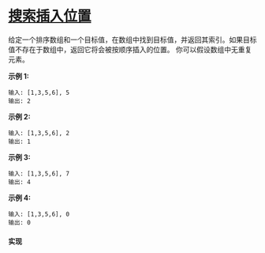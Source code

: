 # [搜索插入位置](https://leetcode-cn.com/problems/search-insert-position/description/)

给定一个排序数组和一个目标值，在数组中找到目标值，并返回其索引。如果目标值不存在于数组中，返回它将会被按顺序插入的位置。
你可以假设数组中无重复元素。

**示例 1:**
```
输入: [1,3,5,6], 5
输出: 2
```

**示例 2:**
```
输入: [1,3,5,6], 2
输出: 1
```

**示例 3:**
```
输入: [1,3,5,6], 7
输出: 4
```

**示例 4:**
```
输入: [1,3,5,6], 0
输出: 0
```

#### 实现
